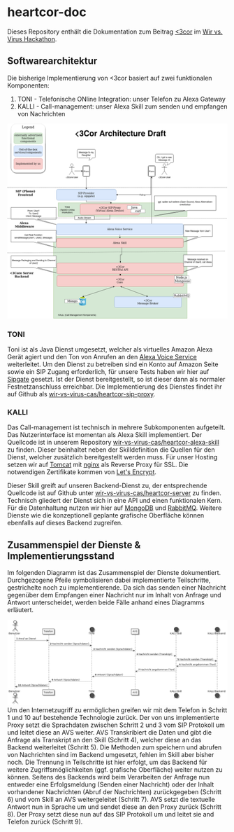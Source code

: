 # heartcor-doc
Dieses Repository enthält die Dokumentation zum Beitrag [<3cor](https://heartcor.org) im [Wir vs. Virus Hackathon](https://wirvsvirushackathon.devpost.com/).

## Softwarearchitektur
Die bisherige Implementierung von <3cor basiert auf zwei funktionalen Komponenten:
1. TONI - Telefonische ONline Integration: unser Telefon zu Alexa Gateway
2. KALLI - Call-management: unser Alexa Skill zum senden und empfangen von Nachrichten

![Softwarearchitektur](architecture.png)

### TONI
Toni ist als Java Dienst umgesetzt, welcher als virtuelles Amazon Alexa Gerät agiert und den Ton von Anrufen an den [Alexa Voice Service](https://developer.amazon.com/de-DE/alexa/alexa-voice-service) weiterleitet.
Um den Dienst zu betreiben sind ein Konto auf Amazon Seite sowie ein SIP Zugang erforderlich, für unsere Tests haben wir hier auf [Sipgate](https://www.sipgatebasic.de/) gesetzt.
Ist der Dienst bereitgestellt, so ist dieser dann als normaler Festnetzanschluss erreichbar.
Die Implementierung des Dienstes findet ihr auf Github als [wir-vs-virus-cas/heartcor-sip-proxy](https://github.com/wir-vs-virus-cas/heartcor-sip-proxy).

### KALLI
Das Call-management ist technisch in mehrere Subkomponenten aufgeteilt. Das Nutzerinterface ist momentan als Alexa Skill implementiert. Der Quellcode ist in unserem Repository [wir-vs-virus-cas/heartcor-alexa-skill](https://github.com/wir-vs-virus-cas/heartcor-alexa-skill) zu finden.
Dieser beinhaltet neben der Skilldefinition die Quellen für den Dienst, welcher zusätzlich bereitgestellt werden muss.
Für unser Hosting setzen wir auf [Tomcat](https://tomcat.apache.org/) mit [nginx](https://nginx.org/) als Reverse Proxy für SSL.
Die notwendigen Zertifikate kommen von [Let's Encrypt](https://letsencrypt.org/).

Dieser Skill greift auf unseren Backend-Dienst zu, der entsprechende Quellcode ist auf Github unter [wir-vs-virus-cas/heartcor-server](https://github.com/wir-vs-virus-cas/heartcor-server) zu finden.
Technisch gliedert der Dienst sich in eine API und einen funktionalen Kern.
Für die Datenhaltung nutzen wir hier auf [MongoDB](https://www.mongodb.com/download-center/community) und [RabbitMQ](https://www.rabbitmq.com/).
Weitere Dienste wie die konzeptionell geplante grafische Oberfläche können ebenfalls auf dieses Backend zugreifen.

## Zusammenspiel der Dienste & Implementierungsstand

Im folgenden Diagramm ist das Zusammenspiel der Dienste dokumentiert.
Durchgezogene Pfeile symbolisieren dabei implementierte Teilschritte, gestrichelte noch zu implementierende.
Da sich das senden einer Nachricht gegenüber dem Empfangen einer Nachricht nur im Inhalt von Anfrage und Antwort unterscheidet, werden beide Fälle anhand eines Diagramms erläutert.

![Sequenzdiagramm](sequenz.png)
Um den Internetzugriff zu ermöglichen greifen wir mit dem Telefon in Schritt 1 und 10 auf bestehende Technologie zurück.
Der von uns implementierte Proxy setzt die Sprachdaten zwischen Schritt 2 und 3 vom SIP Protokoll um und leitet diese an AVS weiter.
AVS Transkribiert die Daten und gibt die Anfrage als Transkript an den Skill (Schritt 4), welcher diese an das Backend weiterleitet (Schritt 5).
Die Methoden zum speichern und abrufen von Nachrichten sind im Backend umgesetzt, fehlen im Skill aber bisher noch.
Die Trennung in Teilschritte ist hier erfolgt, um das Backend für weitere Zugriffsmöglichkeiten (ggf. grafische Oberfläche) weiter nutzen zu können.
Seitens des Backends wird beim Verarbeiten der Anfrage nun entweder eine Erfolgsmeldung (Senden einer Nachricht) oder der Inhalt vorhandener Nachrichten (Abruf der Nachrichten) zurückgegeben (Schritt 6) und vom Skill an AVS weitergeleitet (Schritt 7).
AVS setzt die textuelle Antwort nun in Sprache um und sendet diese an den Proxy zurück (Schritt 8).
Der Proxy setzt diese nun auf das SIP Protokoll um und leitet sie and Telefon zurück (Schritt 9).
